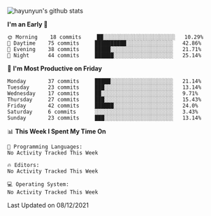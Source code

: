 
![hayunyun's github stats](https://github-readme-stats.vercel.app/api?username=hayunyun&show_icons=true)


<!--START_SECTION:waka-->
**I'm an Early 🐤** 

```text
🌞 Morning    18 commits     ██░░░░░░░░░░░░░░░░░░░░░░░   10.29% 
🌆 Daytime    75 commits     ██████████░░░░░░░░░░░░░░░   42.86% 
🌃 Evening    38 commits     █████░░░░░░░░░░░░░░░░░░░░   21.71% 
🌙 Night      44 commits     ██████░░░░░░░░░░░░░░░░░░░   25.14%

```
📅 **I'm Most Productive on Friday** 

```text
Monday       37 commits     █████░░░░░░░░░░░░░░░░░░░░   21.14% 
Tuesday      23 commits     ███░░░░░░░░░░░░░░░░░░░░░░   13.14% 
Wednesday    17 commits     ██░░░░░░░░░░░░░░░░░░░░░░░   9.71% 
Thursday     27 commits     ███░░░░░░░░░░░░░░░░░░░░░░   15.43% 
Friday       42 commits     ██████░░░░░░░░░░░░░░░░░░░   24.0% 
Saturday     6 commits      ░░░░░░░░░░░░░░░░░░░░░░░░░   3.43% 
Sunday       23 commits     ███░░░░░░░░░░░░░░░░░░░░░░   13.14%

```


📊 **This Week I Spent My Time On** 

```text
💬 Programming Languages: 
No Activity Tracked This Week

🔥 Editors: 
No Activity Tracked This Week

💻 Operating System: 
No Activity Tracked This Week

```


 Last Updated on 08/12/2021
<!--END_SECTION:waka-->

<!--
**hayunyun/hayunyun** is a ✨ _special_ ✨ repository because its `README.md` (this file) appears on your GitHub profile.

Here are some ideas to get you started:

- 🔭 I’m currently working on ...
- 🌱 I’m currently learning ...
- 👯 I’m looking to collaborate on ...
- 🤔 I’m looking for help with ...
- 💬 Ask me about ...
- 📫 How to reach me: ...
- 😄 Pronouns: ...
- ⚡ Fun fact: ...
-->
